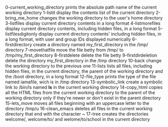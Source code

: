 0-current_working_directory prints the absolute path name of the current working directory
1-listit display the contents list of the current directory
2-bring_me_home changes the working directory to the user's home directory
3-listfiles display current directory contents in a long format
4-listmorefiles display current directory contents, including hidden files, in a long format
5-listfilesdigitonly display current directory contents' including hidden files, in a long format, with user and group IDs displayed numerically
6-firstdirectory create a directory named my_first_directory in the /tmp/ directory
7-movethatfile move the file betty from /tmp/ to /tmp/my_first_directory
8-firstdelete delete the file betty
9-firstdirdeletion delete the directory my_first_directory in the /tmp directory
10-back change the working directory to the previous one
11-lists lists all files, including hidden files, in the current directory, the parent of the working directory and the /boot directory, in a long format
12-file_type prints the type of the file named iamafile, wich is in /tmp directory
13-symbolic_link create a symbolic link to /bin/ls named __ls__ in the current working directory
14-copy_html copies all the HTML files from the current working directory to the parent of the working directory only if they're newer or don't exist in the parent directory
15-lets_move moves all files beginning with an uppercase letter to the directory /tmp/u
16-clean_emacs deletes all files in the current working directory that end with the character ~
17-tree creates the directories welcome/, welcome/to/ and welome/to/school in the current directory